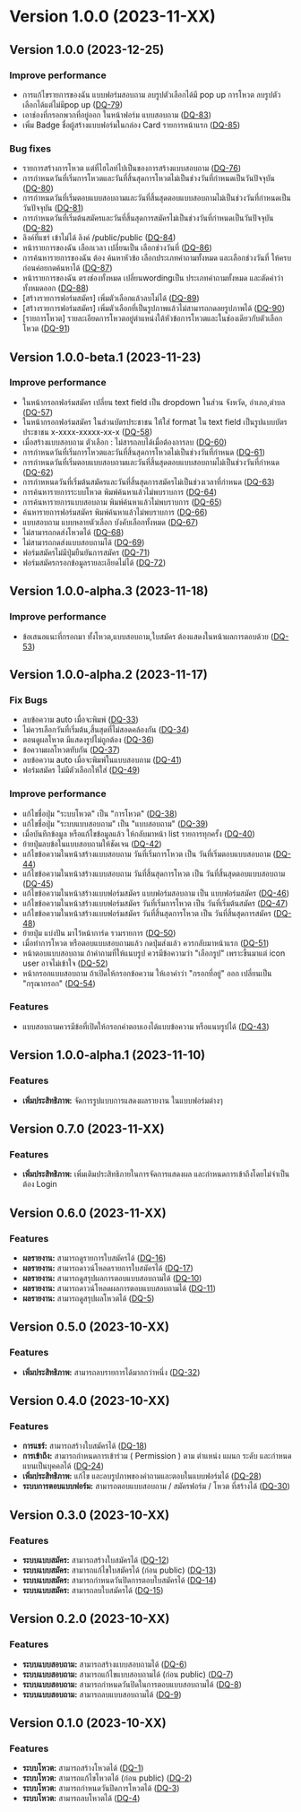 # Version 1.0.0 (2023-11-XX)

## Version 1.0.0 (2023-12-25)

### Improve performance

* การแก้ไขรายการของฉัน แบบฟอร์มสอบถาม ลบรูปตัวเลือกได้มี pop up การโหวต ลบรูปตัวเลือกได้แต่ไม่มีpop up ([DQ-79](https://ck-consulting.atlassian.net/browse/DQ-79))
* เอาช่องที่กรอกพวกที่อยู่ออก ในหน้าฟอร์ม แบบสอบถาม ([DQ-83](https://ck-consulting.atlassian.net/browse/DQ-83))
* เพิ่ม Badge ชื่อผู้สร้างแบบฟอร์มในกล่อง Card รายการหน้าแรก ([DQ-85](https://ck-consulting.atlassian.net/browse/DQ-85))

### Bug fixes
* รายการสร้างการโหวต แต่ที่ไฮไลท์ไปเป็นของการสร้างแบบสอบถาม ([DQ-76](https://ck-consulting.atlassian.net/browse/DQ-76))
* การกำหนดวันที่เริ่มการโหวตและวันที่สิ้นสุดการโหวตไม่เป็นช่วงวันที่กำหนดเป็นวันปัจจุบัน ([DQ-80](https://ck-consulting.atlassian.net/browse/DQ-80))
* การกำหนดวันที่เริ่มตอบแบบสอบถามและวันที่สิ้นสุดตอบแบบสอบถามไม่เป็นช่วงวันที่กำหนดเป็นวันปัจจุบัน ([DQ-81](https://ck-consulting.atlassian.net/browse/DQ-81))
* การกำหนดวันที่เริ่มต้นสมัครและวันที่สิ้นสุดการสมัครไม่เป็นช่วงวันที่กำหนดเป็นวันปัจจุบัน ([DQ-82](https://ck-consulting.atlassian.net/browse/DQ-82))
* ลิงค์ที่แชร์ เข้าไม่ได้ ลิงค์ /public/public ([DQ-84](https://ck-consulting.atlassian.net/browse/DQ-84))
* หน้ารายการของฉัน เลือกเวลา เปลี่ยนเป็น เลือกช่วงวันที่ ([DQ-86](https://ck-consulting.atlassian.net/browse/DQ-86))
* การค้นหารายการของฉัน  ต้อง ค้นหาหัวข้อ เลือกประเภทคำถามทั้งหมด และเลือกช่วงวันที่ ให้ครบ ก่อนค่อยกดค้นหาได้ ([DQ-87](https://ck-consulting.atlassian.net/browse/DQ-87))
* หน้ารายการของฉัน ตรงช่องทั้งหมด เปลี่ยนwordingเป็น ประเภทคำถามทั้งหมด และตัดคำว่าทั้งหมดออก ([DQ-88](https://ck-consulting.atlassian.net/browse/DQ-88))
* [สร้างรายการฟอร์มสมัคร] เพิ่มตัวเลือกแล้วลบไม่ได้ ([DQ-89](https://ck-consulting.atlassian.net/browse/DQ-89))
* [สร้างรายการฟอร์มสมัคร] เพิ่มตัวเลือกที่เป็นรูปภาพแล้วไม่สามารถกดลยรูปภาพได้ ([DQ-90](https://ck-consulting.atlassian.net/browse/DQ-90))
* [รายการโหวต] รายละเอียดการโหวตอยู่ตำแหน่งใต้หัวข้อการโหวตและในช่องเดียวกับตัวเลือกโหวต ([DQ-91](https://ck-consulting.atlassian.net/browse/DQ-91))


## Version 1.0.0-beta.1 (2023-11-23)

### Improve performance

* ในหน้ากรอกฟอร์มสมัคร เปลี่ยน text field เป็น dropdown ในส่วน จังหวัด, อำเภอ,​ตำบล ([DQ-57](https://ck-consulting.atlassian.net/browse/DQ-57))
* ในหน้ากรอกฟอร์มสมัคร ในส่วนบัตรประชาชน ให้ใส่ format ใน text field เป็นรูปแบบบัตรประชาชน x-xxxx-xxxxx-xx-x ([DQ-58](https://ck-consulting.atlassian.net/browse/DQ-58))
* เมื่อสร้างแบบสอบถาม ตัวเลือก : ไม่สารถลบได้เมื่อต้องการลบ ([DQ-60](https://ck-consulting.atlassian.net/browse/DQ-60))
* การกำหนดวันที่เริ่มการโหวตและวันที่สิ้นสุดการโหวตไม่เป็นช่วงวันที่กำหนด ([DQ-61](https://ck-consulting.atlassian.net/browse/DQ-61))
* การกำหนดวันที่เริ่มตอบแบบสอบถามและวันที่สิ้นสุดตอบแบบสอบถามไม่เป็นช่วงวันที่กำหนด ([DQ-62](https://ck-consulting.atlassian.net/browse/DQ-62))
* การกำหหนดวันที่เริ่มต้นสมัครและวันที่สิ้นสุดการสมัครไม่เป็นช่วงเวลาที่กำหนด ([DQ-63](https://ck-consulting.atlassian.net/browse/DQ-63))
* การค้นหารายการระบบโหวต พิมพ์ค้นหาแล้วไม่พบราบการ ([DQ-64](https://ck-consulting.atlassian.net/browse/DQ-64))
* การค้นหารายการแบบสอบถาม พิมพ์ค้นหาแล้วไม่พบราบการ ([DQ-65](https://ck-consulting.atlassian.net/browse/DQ-65))
* ค้นหารายการฟอร์มสมัคร พิมพ์ค้นหาแล้วไม่พบราบการ ([DQ-66](https://ck-consulting.atlassian.net/browse/DQ-66))
* แบบสอบถาม แบบหลายตัวเลือก บังคับเลือกทั้งหมด ([DQ-67](https://ck-consulting.atlassian.net/browse/DQ-67))
* ไม่สามารถกดส่งโหวตได้ ([DQ-68](https://ck-consulting.atlassian.net/browse/DQ-68))
* ไม่สามารถกดส่งแบบสอบถามได้ ([DQ-69](https://ck-consulting.atlassian.net/browse/DQ-69))
* ฟอร์มสมัครไม่มีปุ่มยืนยันการสมัคร ([DQ-71](https://ck-consulting.atlassian.net/browse/DQ-71))
* ฟอร์มสมัครกรอกข้อมูลรายละเอียดไม่ได้ ([DQ-72](https://ck-consulting.atlassian.net/browse/DQ-72))
  

## Version 1.0.0-alpha.3 (2023-11-18)

### Improve performance

* ข้อเสนอแนะที่กรอกมา ทั้งโหวต,แบบสอบถาม,ใบสมัคร ต้องแสดงในหน้าผลการตอบด้วย ([DQ-53](https://ck-consulting.atlassian.net/browse/DQ-53))

## Version 1.0.0-alpha.2 (2023-11-17)

### Fix Bugs

* ลบข้อความ auto เมื่อจะพิมพ์ ([DQ-33](https://ck-consulting.atlassian.net/browse/DQ-33))
* ไม่ควรเลือกวันที่เริ่มต้น,สิ้นสุดที่ไม่สอดคล้องกัน ([DQ-34](https://ck-consulting.atlassian.net/browse/DQ-34))
* ตอนดูผลโหวต มีแสดงรูปไม่ถูกต้อง ([DQ-36](https://ck-consulting.atlassian.net/browse/DQ-36))
* ข้อความผลโหวตทับกัน ([DQ-37](https://ck-consulting.atlassian.net/browse/DQ-37))
* ลบข้อความ auto เมื่อจะพิมพ์ในแบบสอบถาม ([DQ-41](https://ck-consulting.atlassian.net/browse/DQ-41))
* ฟอร์มสมัคร ไม่มีตัวเลือกให้ใส่ ([DQ-49](https://ck-consulting.atlassian.net/browse/DQ-49))
  
### Improve performance

* แก้ไขชื่อปุ่ม "ระบบโหวต" เป็น "การโหวต" ([DQ-38](https://ck-consulting.atlassian.net/browse/DQ-38))
* แก้ไขชื่อปุ่ม "ระบบแบบสอบถาม" เป็น "แบบสอบถาม" ([DQ-39](https://ck-consulting.atlassian.net/browse/DQ-39))
* เมื่อบันทึกข้อมูล หรือแก้ไขข้อมูลแล้ว ให้กลับมาหน้า list รายการทุกครั้ง ([DQ-40](https://ck-consulting.atlassian.net/browse/DQ-40))
* ย้ายปุ่มลบข้อในแบบสอบถามให้ชัดเจน ([DQ-42](https://ck-consulting.atlassian.net/browse/DQ-42))
* แก้ไขข้อความในหน้าสร้างแบบสอบถาม วันที่เริ่มการโหวต เป็น วันที่เริ่มตอบแบบสอบถาม ([DQ-44](https://ck-consulting.atlassian.net/browse/DQ-44))
* แก้ไขข้อความในหน้าสร้างแบบสอบถาม วันที่สิ้นสุดการโหวต เป็น วันที่สิ้นสุดตอบแบบสอบถาม ([DQ-45](https://ck-consulting.atlassian.net/browse/DQ-45))
* แก้ไขข้อความในหน้าสร้างแบบฟอร์มสมัคร แบบฟอร์มสอบถาม เป็น แบบฟอร์มสมัคร ([DQ-46](https://ck-consulting.atlassian.net/browse/DQ-46))
* แก้ไขข้อความในหน้าสร้างแบบฟอร์มสมัคร วันที่เริ่มการโหวต เป็น วันที่เริ่มต้นสมัคร ([DQ-47](https://ck-consulting.atlassian.net/browse/DQ-47))
* แก้ไขข้อความในหน้าสร้างแบบฟอร์มสมัคร วันที่สิ้นสุดการโหวต เป็น วันที่สิ้นสุดการสมัคร ([DQ-48](https://ck-consulting.atlassian.net/browse/DQ-48))
* ย้ายปุ่ม แบ่งปัน มาไว้หน้าการ์ด รวมรายการ ([DQ-50](https://ck-consulting.atlassian.net/browse/DQ-50))
* เมื่อทำการโหวต หรือตอบแบบสอบถามแล้ว กดปุ่มส่งแล้ว ควรกลับมาหน้าแรก ([DQ-51](https://ck-consulting.atlassian.net/browse/DQ-51))
* หน้าตอบแบบสอบถาม ถ้าคำถามที่ให้แนบรูป ควรมีข้อความว่า "เลือกรูป" เพราะขึ้นมาแต่ icon user อาจไม่เข้าใจ ([DQ-52](https://ck-consulting.atlassian.net/browse/DQ-52))
* หน้ากรอกแบบสอบถาม ถ้าเปิดให้กรอกข้อความ ให้เอาคำว่า "กรอกที่อยู่" ออก เปลี่ยนเป็น "กรุณากรอก" ([DQ-54](https://ck-consulting.atlassian.net/browse/DQ-54))

### Features

* แบบสอบถามควรมีข้อที่เปิดให้กรอกคำตอบเองได้แบบข้อความ หรือแนบรูปได้ ([DQ-43](https://ck-consulting.atlassian.net/browse/DQ-43))
  

## Version 1.0.0-alpha.1 (2023-11-10)

### Features

* **เพิ่มประสิทธิภาพ:**  จัดการรูปแบบการแสดงผลรายงาน ในแบบฟอร์มต่างๆ

## Version 0.7.0 (2023-11-XX)

### Features

* **เพิ่มประสิทธิภาพ:**  เพิ่มเติมประสิทธิภายในการจัดการแสดงผล และกำหนดการเข้าถึงโดยไม่จำเป็นต้อง Login


## Version 0.6.0 (2023-11-XX)

### Features

* **ผลรายงาน:**  สามารถดูรายการใบสมัครได้ ([DQ-16](https://ck-consulting.atlassian.net/browse/DQ-16))
* **ผลรายงาน:**  สามารถดาวน์โหลดรายการใบสมัครได้ ([DQ-17](https://ck-consulting.atlassian.net/browse/DQ-17))
* **ผลรายงาน:**  สามารถดูสรุปผลการตอบแบบสอบถามได้ ([DQ-10](https://ck-consulting.atlassian.net/browse/DQ-10))
* **ผลรายงาน:**  สามารถดาวน์โหลดผลการตอบแบบสอบถามได้ ([DQ-11](https://ck-consulting.atlassian.net/browse/DQ-11))
* **ผลรายงาน:**  สามารถดูสรุปผลโหวตได้ ([DQ-5](https://ck-consulting.atlassian.net/browse/DQ-5))
  
  
## Version 0.5.0 (2023-10-XX)

### Features

* **เพิ่มประสิทธิภาพ:**  สามารถลบรายการได้มากกว่าหนึ่ง ([DQ-32](https://ck-consulting.atlassian.net/browse/DQ-32))


## Version 0.4.0 (2023-10-XX)

### Features

* **การแชร์:**  สามารถสร้างใบสมัครได้ ([DQ-18](https://ck-consulting.atlassian.net/browse/DQ-18))
* **การเข้าถึง:**  สามารถกำหนดการเข้าร่วม ( Permission ) ตาม ตำแหน่ง แผนก ระดับ และกำหนดแบนเป็นบุคคลได้ ([DQ-24](https://ck-consulting.atlassian.net/browse/DQ-24))
* **เพิ่มประสิทธิภาพ:**  แก้ไข และลบรูปภาพของคำถามและตอบในแบบฟอร์มได้ ([DQ-28](https://ck-consulting.atlassian.net/browse/DQ-28))
* **ระบบการตอบแบบฟอร์ม:**  สามารถตอบแบบสอบถาม / สมัครฟอร์ม / โหวต ที่สร้างได้ ([DQ-30](https://ck-consulting.atlassian.net/browse/DQ-30))


## Version 0.3.0 (2023-10-XX)

### Features

* **ระบบแบบสมัคร:**  สามารถสร้างใบสมัครได้ ([DQ-12](https://ck-consulting.atlassian.net/browse/DQ-12))
* **ระบบแบบสมัคร:**  สามารถแก้ไขใบสมัครได้ (ก่อน public) ([DQ-13](https://ck-consulting.atlassian.net/browse/DQ-13))
* **ระบบแบบสมัคร:**  สามารถกำหนดวันปิดการตอบใบสมัครได้ ([DQ-14](https://ck-consulting.atlassian.net/browse/DQ-14))
* **ระบบแบบสมัคร:**  สามารถลบใบสมัครได้ ([DQ-15](https://ck-consulting.atlassian.net/browse/DQ-15))


## Version 0.2.0 (2023-10-XX)

### Features

* **ระบบแบบสอบถาม:**  สามารถสร้างแบบสอบถามได้ ([DQ-6](https://ck-consulting.atlassian.net/browse/DQ-6))
* **ระบบแบบสอบถาม:**  สามารถแก้ไขแบบสอบถามได้ (ก่อน public) ([DQ-7](https://ck-consulting.atlassian.net/browse/DQ-7))
* **ระบบแบบสอบถาม:**  สามารถกำหนดวันปิดในการตอบแบบสอบถามได้ ([DQ-8](https://ck-consulting.atlassian.net/browse/DQ-8))
* **ระบบแบบสอบถาม:**  สามารถลบแบบสอบถามได้ ([DQ-9](https://ck-consulting.atlassian.net/browse/DQ-9))


## Version 0.1.0 (2023-10-XX)

### Features

* **ระบบโหวต:**  สามารถสร้างโหวตได้ ([DQ-1](https://ck-consulting.atlassian.net/browse/DQ-1))
* **ระบบโหวต:**  สามารถแก้ไขโหวตได้ (ก่อน public) ([DQ-2](https://ck-consulting.atlassian.net/browse/DQ-2))
* **ระบบโหวต:**  สามารถกำหนดวันปิดการโหวตได้ ([DQ-3](https://ck-consulting.atlassian.net/browse/DQ-3))
* **ระบบโหวต:**  สามารถลบโหวตได้ ([DQ-4](https://ck-consulting.atlassian.net/browse/DQ-4))